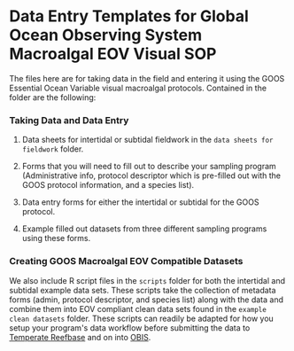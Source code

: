 # Data Entry Templates for Global Ocean Observing System Macroalgal EOV Visual SOP

The files here are for taking data in the field and entering it using the GOOS Essential Ocean Variable visual macroalgal protocols. Contained in the folder are the following:

### Taking Data and Data Entry

1. Data sheets for intertidal or subtidal fieldwork in the `data sheets for fieldwork` folder.

2. Forms that you will need to fill out to describe your sampling program (Administrative info, protocol descriptor which is pre-filled out with the GOOS protocol information, and a species list).

3. Data entry forms for either the intertidal or subtidal for the GOOS protocol.

4. Example filled out datasets from three different sampling programs using these forms.

### Creating GOOS Macroalgal EOV Compatible Datasets

We also include R script files in the `scripts` folder for both the intertidal and subtidal example data sets. These scripts take the collection of metadata forms (admin, protocol descriptor, and species list) along with the data and combine them into EOV compliant clean data sets found in the `example clean datasets` folder. These scripts can readily be adapted for how you setup your program's data workflow before submitting the data to [Temperate Reefbase](https://temperatereefbase.imas.utas.edu.au/static/landing.html) and on into [OBIS](https://obis.org/).
